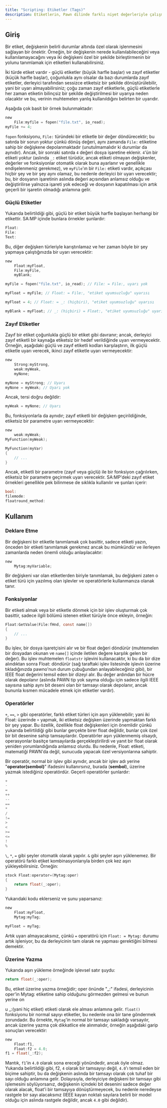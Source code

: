 ```yaml
---
title: "Scripting: Etiketler (Tags)"
description: Etiketlerin, Pawn dilinde farklı niyet değerleriyle çalışmak için güvenlik özellikleri sağlayan bir tür özellik olduğu bir rehber.
---
```


## Giriş

Bir etiket, değişkenin belirli durumlar altında özel olarak işlenmesini sağlayan bir önektir. Örneğin, bir değişkenin nerede kullanılabileceğini veya kullanılamayacağını veya iki değişkeni özel bir şekilde birleştirmenin bir yolunu tanımlamak için etiketleri kullanabilirsiniz.

İki türde etiket vardır - güçlü etiketler (büyük harfle başlar) ve zayıf etiketler (küçük harfle başlar), çoğunlukla aynı olsalar da bazı durumlarda zayıf etiketler, derleyici tarafından sessizce etiketsiz bir şekilde dönüştürülebilir, yani bir uyarı almayabilirsiniz; çoğu zaman zayıf etiketlerle, güçlü etiketlerle her zaman etiketin bilinçsiz bir şekilde değiştirilmesi bir uyarıya neden olacaktır ve bu, verinin muhtemelen yanlış kullanıldığını belirten bir uyarıdır.

Aşağıda çok basit bir örnek bulunmaktadır:

```c
new
    File:myfile = fopen("file.txt", io_read);
myFile += 4;
```

`fopen` fonksiyonu, `File:` türündeki bir etiketle bir değer döndürecektir; bu satırda bir sorun yoktur çünkü dönüş değeri, aynı zamanda `File:` etiketine sahip bir değişkene depolanmaktadır (unutulmamalıdır ki durumlar da aynıdır). Ancak, bir sonraki satırda `4` değeri dosya işaretine eklenir. `4`'ün bir etiketi yoktur (aslında `_:` etiket türüdür, ancak etiketi olmayan değişkenler, değerler ve fonksiyonlar otomatik olarak buna ayarlanır ve genellikle endişelenmeniz gerekmez), ve `myFile`'ın bir `File:` etiketi vardır, açıkçası hiçbir şey ve bir şey aynı olamaz, bu nedenle derleyici bir uyarı verecektir; bu, bir dosyanın işaretinin aslında değeri açısından anlamsız olduğu ve değiştirilirse yalnızca işareti yok edeceği ve dosyanın kapatılması için artık geçerli bir işaretin olmadığı anlamına gelir.

### Güçlü Etiketler

Yukarıda belirtildiği gibi, güçlü bir etiket büyük harfle başlayan herhangi bir etikettir. SA:MP içinde bunlara örnekler şunlardır:

```c
Float:
File:
Text:
```

Bu, diğer değişken türleriyle karıştırılamaz ve her zaman böyle bir şey yapmaya çalıştığınızda bir uyarı verecektir:

```c
new
    Float:myFloat,
    File:myFile,
    myBlank;

myFile = fopen("file.txt", io_read); // File: = File:, uyarı yok

myFloat = myFile; // Float: = File:, "etiket uyumsuzluğu" uyarısı

myFloat = 4; // Float: = _: (hiçbiri), "etiket uyumsuzluğu" uyarısı

myBlank = myFloat; // _: (hiçbiri) = Float:, "etiket uyumsuzluğu" uyarısı
```

### Zayıf Etiketler

Zayıf bir etiket çoğunlukla güçlü bir etiket gibi davranır; ancak, derleyici zayıf etiketli bir kaynağa etiketsiz bir hedef verildiğinde uyarı vermeyecektir. Örneğin, aşağıdaki güçlü ve zayıf etiketli kodları karşılaştırın, ilk güçlü etiketle uyarı verecek, ikinci zayıf etiketle uyarı vermeyecektir:

```c
new
    Strong:myStrong,
    weak:myWeak,
    myNone;

myNone = myStrong; // Uyarı
myNone = myWeak; // Uyarı yok
```

Ancak, tersi doğru değildir:

```c
myWeak = myNone; // Uyarı
```

Bu, fonksiyonlarla da aynıdır; zayıf etiketli bir değişken geçirildiğinde, etiketsiz bir parametre uyarı vermeyecektir:

```c
new
    weak:myWeak;
MyFunction(myWeak);

MyFunction(myVar)
{
    // ...
}
```

Ancak, etiketli bir parametre (zayıf veya güçlü) ile bir fonksiyon çağrılırken, etiketsiz bir parametre geçirmek uyarı verecektir. SA:MP'deki zayıf etiket örnekleri genellikle pek bilinmese de sıklıkla kullanılır ve şunları içerir:

```c
bool:
filemode:
floatround_method:
```

## Kullanım

### Deklare Etme

Bir değişkeni bir etiketle tanımlamak çok basittir, sadece etiketi yazın, önceden bir etiketi tanımlamak gerekmez ancak bu mümkündür ve ilerleyen zamanlarda neden önemli olduğu anlaşılacaktır:

```c
new
    Mytag:myVariable;
```

Bir değişkeni var olan etiketlerden biriyle tanımlamak, bu değişkeni zaten o etiket türü için yazılmış olan işlevler ve operatörlerle kullanmanıza olanak tanır.

### Fonksiyonlar

Bir etiketi almak veya bir etiketle dönmek için bir işlev oluşturmak çok basittir, sadece ilgili bölümü istenen etiket türüyle önce ekleyin, örneğin:

```c
Float:GetValue(File:fHnd, const name[])
{
    // ...
}
```

Bu işlev, bir dosya işaretçisini alır ve bir float değeri döndürür (muhtemelen bir dosyadan okunan ve `name[]` içinde iletilen değere karşılık gelen bir değer). Bu işlev muhtemelen `floatstr` işlevini kullanacaktır, ki bu da bir dize alındıktan sonra Float: döndürür (sağ taraftaki işlev listesinde işlevin üzerine tıkladığınızda pawno'nun durum çubuğundan anlayabileceğiniz gibi), bir IEEE float değerini temsil eden bir dizeyi alır. Bu değer ardından bir hücre olarak depolanır (aslında PAWN tip yok sayma olduğu için sadece ilgili IEEE sayısına sahip aynı bit deseni olan bir tamsayı olarak depolanır, ancak bununla kısmen mücadele etmek için etiketler vardır).

### Operatörler

`+`, `==`, `>` gibi operatörler, farklı etiket türleri için aşırı yüklenebilir; yani iki Float: üzerinde `+` yapmak, iki etiketsiz değişken üzerinde yapmaktan farklı bir şey yapar. Bu özellik, özellikle float değişkenleri için önemlidir çünkü yukarıda belirtildiği gibi bunlar gerçekte birer float değildir, bunlar çok özel bir bit desenine sahip tamsayılardır. Operatörler aşırı yüklenmemiş olsaydı, operasyonlar basitçe tamsayılarda gerçekleştirilirdi ve yanıt bir float olarak yeniden yorumlandığında anlamsız olurdu. Bu nedenle, Float: etiketi, matematiği PAWN'da değil, sunucuda yapacak özel versiyonlarına sahiptir.

Bir operatör, normal bir işlev gibi aynıdır, ancak bir işlev adı yerine "**operator(sembol)**" ifadesini kullanırsınız, burada (**sembol**), üzerine yazmak istediğiniz operatördür. Geçerli operatörler şunlardır:

```c
+
-
=
++
--
==
*
/
!=
>
<
>=
<=
!
%
```

`\`, `*`, `=` gibi şeyler otomatik olarak yapılır. `&` gibi şeyler aşırı yüklenemez. Bir operatörü farklı etiket kombinasyonlarıyla birden çok kez aşırı yükleyebilirsiniz. Örneğin:

```c
stock Float:operator=(Mytag:oper)
{
    return float(_:oper);
}
```

Yukarıdaki kodu eklerseniz ve şunu yaparsanız:

```c
new
    Float:myFloat,
    Mytag:myTag;

myFloat = myTag;
```

Artık uyarı almayacaksınız, çünkü `=` operatörü için `Float: = Mytag:` durumu artık işleniyor, bu da derleyicinin tam olarak ne yapması gerektiğini bilmesi demektir.

### Üzerine Yazma

Yukarıda aşırı yükleme örneğinde işlevsel satır şuydu:

```c
return float(_:oper);
```

Bu, etiket üzerine yazma örneğidir; oper önünde "_:" ifadesi, derleyicinin oper'in Mytag: etiketine sahip olduğunu görmezden gelmesi ve bunun yerine on

u _:(yani hiç etiket) etiketi olarak ele alması anlamına gelir. `float()` fonksiyonu bir normal sayıyı etiketler, bu nedenle ona bir tane göndermek zorundadır. Bu örnekte, `Mytag`'in normal bir tamsayı sakladığı varsayılır, ancak üzerine yazma çok dikkatlice ele alınmalıdır, örneğin aşağıdaki garip sonuçları verecektir:

```c
new
    Float:f1,
    Float:f2 = 4.0;
f1 = float(_:f2);
```

Mantık, `f1`'in `4.0` olarak sona ereceği yönündedir, ancak öyle olmaz. Yukarıda belirtildiği gibi, f2, `4` olarak bir tamsayıyı değil, `4.0`'ı temsil eden bir biçime sahiptir, bu da değişkenin aslında bir tamsayı olarak çok tuhaf bir sayı olduğu anlamına gelir. Dolayısıyla, derleyiciye değişkeni bir tamsayı gibi işlemesini söylüyorsanız, değişkenin içindeki bit desenini sadece değer olarak alacak, float'i bir tamsayıya dönüştürmeyecek, bu nedenle neredeyse rastgele bir sayı alacaksınız (IEEE kayan noktalı sayılara belirli bir model olduğu için aslında rastgele değildir, ancak `4.0` gibi değildir).
